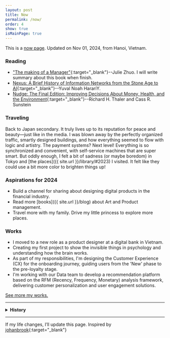 ```yaml
---
layout: post
title: Now
permalink: /now/
order: 4
show: true
isMainPage: true
---
```


This is a <a href="https://nownownow.com/about" class="evidence">now page</a>. Updated on Nov 01, 2024, from Hanoi, Vietnam.

### Reading

- ["The making of a Manager"](https://www.juliezhuo.com/book/manager.html){:target="_blank"}--Julie Zhuo. I will write summary about this book when finish.
- [Nexus: A Brief History of Information Networks from the Stone Age to AI](https://www.amazon.com/Nexus-Brief-History-Information-Networks/dp/059373422X){:target="_blank"}--Yuval Noah HarariY.
- [Nudge: The Final Edition: Improving Decisions About Money, Health, and the Environment](https://www.amazon.com/Nudge-Final-Richard-H-Thaler/dp/014313700X/){:target="_blank"}--Richard H. Thaler and Cass R. Sunstein

### Traveling

Back to Japan secondary. It truly lives up to its reputation for peace and beauty—just like in the media. I was blown away by the perfectly organized traffic, smartly designed buildings, and how everything seemed to flow with logic and artistry. The payment systems? Next level! Everything is so synchronized and convenient, with self-service machines that are super smart. But oddly enough, I felt a bit of sadness (or maybe boredom) in Tokyo and [the places]({{ site.url }}/library/#2023) I visited. It felt like they could use a bit more color to brighten things up!

### Aspirations for 2024

- Build a channel for sharing about designing digital products in the financial industry.
- Read more [books]({{ site.url }}/blog) about Art and Product management.
- Travel more with my family. Drive my little princess to explore more places.

### Works

- I moved to a new role as a product designer at a digital bank in Vietnam.
- Creating my first project to show the invisible things in psychology and understanding how the brain works.
- As part of my responsibilities, I'm designing the Customer Experience (CX) for the onboarding journey, guiding users from the 'New' phase to the pre-loyalty stage. 
- I'm working with our Data team to develop a recommendation platform based on the RFM (Recency, Frequency, Monetary) analysis framework, delivering customer personalization and user engagement solutions.

<span><a href="{{site.baseurl}}/projects">See more my works.</a></span>

---

<details>
<summary><b>History</b></summary>
<h4> 2023 </h4>
<h5>Traveling</h5>
I visited Japan in November 2023 to join Coldplay's Liveshow <a href="https://www.instagram.com/p/CzdpDekxlcL/?utm_source=ig_web_copy_link&igsh=MzRlODBiNWFlZA==" target="blank">Music of the Spheres World Tour</a> - they're my favorite band. I felt and enjoyed that moment, so great, and Oh Yeahhh 🙌.
<h5>Works</b></h5>
<ul>
    <li><a href="https://ready.io" target="blank">Ready.io</a> project lauched.</li>
    <li>Design a Banking service for Household merchants in Vietnam.</li>
</ul>
<h4> 2022 </h4>
<h5>Works</h5>
<ul>
    <li>Head of Design at <a href="https://ready.io" target="blank">Ready.io</a>, led team to build a mobile app and we achieved <b>#6</b> Day-rank on Product Hunt, <a href="https://twitter.com/goreadyio/status/1614975003426004995?s=61&t=yUPsxF7rg_NPgVMM0pMJbQ" target="blank">see detail</a></li>
    <li><a href="https://www.good-designawards.com/award-details.html?award=49960" target="blank">Techcombank Mobile - Good Design Award 2022 🏅</a>. Proud to be a part of this achievement.</li>
    <li>Design experience for Bill & Payment services in <a href="https://techcombank.com/khach-hang-ca-nhan/ngan-hang-truc-tuyen/ngan-hang-so/techcombank-mobile" target="blank">Techcombank</a>, serving millions of people in Vietnam.</li>
    <li>Designed UX for <a href="{{site.baseurl}}/projects/2022-04-09-credit-card-instalment" target="blank">Instalment Online 💳</a> and kept Product team stays focused on the omnichannel services experience, increased more 800% of new users and gained > $40m revenue.</li>
    <li>Defined Data modeling and Designed UX for Techcombank rewind feature-based data insights <a href="{{site.baseurl}}/projects/2022-12-09-mobile-banking-rewind" target="blank">⏪ Rewind 2022</a>, tell customers about their financial life in a year.</li>
    <li>Designed UX for first digital red envelope feature <a href="{{site.baseurl}}/projects/2022-11-09-mobile-banking-lixi" target="blank">🧧 Li xi</a>, an innovative solution for customers with traditional and digital experiences seamlessly.</li>
    <li>Built a lab to conduct UX Research with Design team, conducted Usability Testing sessions with a hundred participants, and the IDI interviewing sessions.</li>
</ul>
</details>

---

If my life changes, I’ll update this page.
Inspired by [johanbrook](https://johanbrook.com/now/){:target="_blank"}
